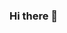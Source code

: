 ### Hi there 👋

<!--
**dev-ibrahimozturk/dev-ibrahimozturk** is a ✨ _special_ ✨ repository because its `README.md` (this file) appears on your GitHub profile.

Here are some ideas to get you started:

- 🔭 I’m currently working on Front-end web development.
- 🌱 I’m currently learning #javascript #react 
- 👯 I’m looking to collaborate on #HTML5 #CSS3 #Bootstrap #Javascript #React
- 🤔 I’m looking for help with #Javascript #React
- 💬 Ask me about #Javascript
- 📫 How to reach me: 
- 😄 Pronouns: He/Him
-->
